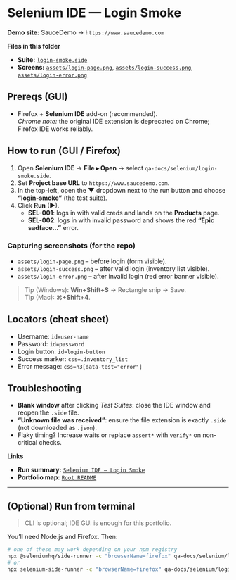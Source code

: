 # Selenium IDE — Login Smoke

**Demo site:** SauceDemo → `https://www.saucedemo.com`

**Files in this folder**
- **Suite:** [`login-smoke.side`](./login-smoke.side)
- **Screens:** [`assets/login-page.png`](./assets/login-page.png), [`assets/login-success.png`](./assets/login-success.png), [`assets/login-error.png`](./assets/login-error.png)

## Prereqs (GUI)
- Firefox + **Selenium IDE** add-on (recommended).  
  *Chrome note:* the original IDE extension is deprecated on Chrome; Firefox IDE works reliably.

## How to run (GUI / Firefox)
1) Open **Selenium IDE** → **File ▸ Open** → select `qa-docs/selenium/login-smoke.side`.
2) Set **Project base URL** to `https://www.saucedemo.com`.
3) In the top-left, open the **▼** dropdown next to the run button and choose **“login-smoke”** (the test suite).
4) Click **Run** (▶).  
   - **SEL-001**: logs in with valid creds and lands on the **Products** page.  
   - **SEL-002**: logs in with invalid password and shows the red **“Epic sadface…”** error.

### Capturing screenshots (for the repo)
- `assets/login-page.png` – before login (form visible).
- `assets/login-success.png` – after valid login (inventory list visible).
- `assets/login-error.png` – after invalid login (red error banner visible).

> Tip (Windows): **Win+Shift+S** → Rectangle snip → Save.  
> Tip (Mac): **⌘+Shift+4**.

## Locators (cheat sheet)
- Username: `id=user-name`  
- Password: `id=password`  
- Login button: `id=login-button`  
- Success marker: `css=.inventory_list`  
- Error message: `css=h3[data-test="error"]`

## Troubleshooting
- **Blank window** after clicking *Test Suites*: close the IDE window and reopen the `.side` file.
- **“Unknown file was received”**: ensure the file extension is exactly `.side` (not downloaded as `.json`).
- Flaky timing? Increase waits or replace `assert*` with `verify*` on non-critical checks.

**Links**
- **Run summary:** [`Selenium IDE — Login Smoke`](../../test-summaries/selenium-ide-login-smoke.md)
- **Portfolio map:** [`Root README`](../../README.md)

---

## (Optional) Run from terminal
> CLI is optional; IDE GUI is enough for this portfolio.

You’ll need Node.js and Firefox. Then:
```bash
# one of these may work depending on your npm registry
npx @seleniumhq/side-runner -c "browserName=firefox" qa-docs/selenium/login-smoke.side
# or
npx selenium-side-runner -c "browserName=firefox" qa-docs/selenium/login-smoke.side
